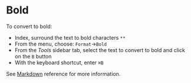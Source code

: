 # Bold 

To convert to bold:

- Index, surround the text to bold characters `**`
- From the menu, choose: `Format`→`Bold`
- From the _Tools_ sidebar tab, select the text to convert to bold and click on the `B` button
- With the keyboard shortcut, enter `⌘B`

See  [Markdown](/stylo/documentation/markdown#md-emphasis) reference for more information. 
